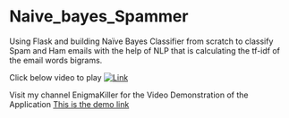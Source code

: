 # Naive_bayes_Spammer
Using Flask and building Naïve Bayes Classifier from scratch to classify Spam and Ham emails with the help of NLP that is calculating the tf-idf of the email words bigrams.

Click below video to play
[![Link](https://img.youtube.com/vi/crJ5su5p8kg/0.jpg)](https://www.youtube.com/watch?v=crJ5su5p8kg)



Visit my channel EnigmaKiller for the Video Demonstration of the Application
[This is the demo link](https://www.youtube.com/watch?v=crJ5su5p8kg)
